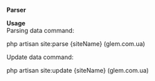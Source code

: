 **Parser**

**Usage**<br/>
Parsing data command: <br/>

php artisan site:parse {siteName} (glem.com.ua)<br/>

Update data command: <br/>

php artisan site:update {siteName} (glem.com.ua)<br/>

